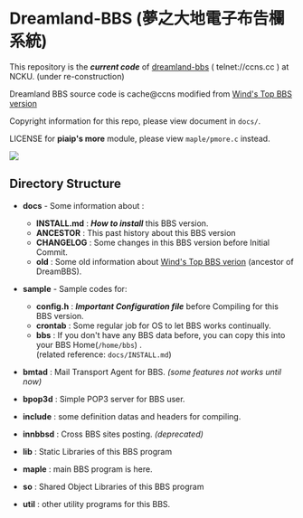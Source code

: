 # Dreamland-BBS (夢之大地電子布告欄系統)

This repository is the ***current code*** of [dreamland-bbs](http://bbs.ccns.cc) ( telnet://ccns.cc ) at NCKU. (under re-construction)

Dreamland BBS source code is cache@ccns modified from [Wind's Top BBS version](http://windtop.yzu.edu.tw/)

Copyright information for this repo, please view document in `docs/`. 

LICENSE for **piaip's more** module, please view `maple/pmore.c` instead.

![](https://i.imgur.com/c0mC6eX.png)

## Directory Structure

* **docs**   - Some information about :
    + **INSTALL.md**     : ***How to install*** this BBS version.
    + **ANCESTOR**       : This past history about this BBS version
    + **CHANGELOG**      : Some changes in this BBS version before Initial Commit.
    + **old**            : Some old information about [Wind's Top BBS verion](http://windtop.yzu.edu.tw) (ancestor of DreamBBS).

* **sample** - Sample codes for:
    + **config.h**     : ***Important Configuration file*** before Compiling for this BBS version.
    + **crontab**      : Some regular job for OS to let BBS works continually.
    + **bbs**          : If you don't have any BBS data before, you can copy this into your BBS Home(`/home/bbs`) .<br>
                     (related reference: `docs/INSTALL.md`)

+ **bmtad**    : Mail Transport Agent for BBS. *(some features not works until now)*

+ **bpop3d**   : Simple POP3 server for BBS user.

+ **include**  : some definition datas and headers for compiling.

+ **innbbsd**  : Cross BBS sites posting. *(deprecated)*

+ **lib**      : Static Libraries of this BBS program

+ **maple**    : main BBS program is here.

+ **so**       : Shared Object Libraries of this BBS program

+ **util**     : other utility programs for this BBS.


